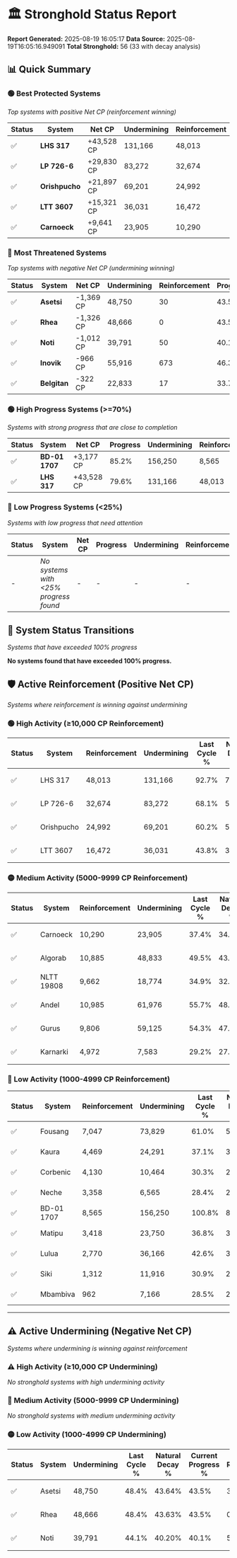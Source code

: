 # 🏛️ Stronghold Status Report

**Report Generated:** 2025-08-19 16:05:17
**Data Source:** 2025-08-19T16:05:16.949091
**Total Stronghold:** 56 (33 with decay analysis)

## 📊 Quick Summary

### 🟢 **Best Protected Systems**
*Top systems with positive Net CP (reinforcement winning)*

| Status | System | Net CP | Undermining | Reinforcement | Progress |
|--------|--------|--------|-------------|---------------|----------|
| ✅ | **LHS 317** | +43,528 CP | 131,166 | 48,013 | 79.6% |
| ✅ | **LP 726-6** | +29,830 CP | 83,272 | 32,674 | 59.8% |
| ✅ | **Orishpucho** | +21,897 CP | 69,201 | 24,992 | 53.3% |
| ✅ | **LTT 3607** | +15,321 CP | 36,031 | 16,472 | 40.2% |
| ✅ | **Carnoeck** | +9,641 CP | 23,905 | 10,290 | 35.0% |

### 🔴 **Most Threatened Systems**
*Top systems with negative Net CP (undermining winning)*

| Status | System | Net CP | Undermining | Reinforcement | Progress |
|--------|--------|--------|-------------|---------------|----------|
| ✅ | **Asetsi** | -1,369 CP | 48,750 | 30 | 43.5% |
| ✅ | **Rhea** | -1,326 CP | 48,666 | 0 | 43.5% |
| ✅ | **Noti** | -1,012 CP | 39,791 | 50 | 40.1% |
| ✅ | **Inovik** | -966 CP | 55,916 | 673 | 46.3% |
| ✅ | **Belgitan** | -322 CP | 22,833 | 17 | 33.7% |

### 🟢 **High Progress Systems (>=70%)**
*Systems with strong progress that are close to completion*

| Status | System | Net CP | Progress | Undermining | Reinforcement |
|--------|--------|--------|----------|-------------|---------------|
| ✅ | **BD-01 1707** | +3,177 CP | 85.2% | 156,250 | 8,565 |
| ✅ | **LHS 317** | +43,528 CP | 79.6% | 131,166 | 48,013 |

### 🔴 **Low Progress Systems (<25%)**
*Systems with low progress that need attention*

| Status | System | Net CP | Progress | Undermining | Reinforcement |
|--------|--------|--------|----------|-------------|---------------|
| - | *No systems with <25% progress found* | - | - | - | - |
## 🔄 System Status Transitions
*Systems that have exceeded 100% progress*

**No systems found that have exceeded 100% progress.**

## 🛡️ Active Reinforcement (Positive Net CP)
*Systems where reinforcement is winning against undermining*

### 🟢 High Activity (≥10,000 CP Reinforcement)

| Status | System | Reinforcement | Undermining | Last Cycle % | Natural Decay % | Current Progress % | Current CP | Net CP | Activity |
|--------|--------|---------------|-------------|--------------|-----------------|-------------------|------------|--------|----------|
| ✅ | LHS 317 | 48,013 | 131,166 | 92.7% | 75.25% | 79.6% | 795,999 | +43,528 | 🟢 High Reinforcement |
| ✅ | LP 726-6 | 32,674 | 83,272 | 68.1% | 56.82% | 59.8% | 598,000 | +29,830 | 🟢 High Reinforcement |
| ✅ | Orishpucho | 24,992 | 69,201 | 60.2% | 51.11% | 53.3% | 532,999 | +21,897 | 🟢 High Reinforcement |
| ✅ | LTT 3607 | 16,472 | 36,031 | 43.8% | 38.67% | 40.2% | 402,000 | +15,321 | 🟢 High Reinforcement |

### 🟡 Medium Activity (5000-9999 CP Reinforcement)

| Status | System | Reinforcement | Undermining | Last Cycle % | Natural Decay % | Current Progress % | Current CP | Net CP | Activity |
|--------|--------|---------------|-------------|--------------|-----------------|-------------------|------------|--------|----------|
| ✅ | Carnoeck | 10,290 | 23,905 | 37.4% | 34.04% | 35.0% | 350,000 | +9,641 | 🟡 Medium Reinforcement |
| ✅ | Algorab | 10,885 | 48,833 | 49.5% | 43.66% | 44.6% | 446,000 | +9,449 | 🟡 Medium Reinforcement |
| ✅ | NLTT 19808 | 9,662 | 18,774 | 34.9% | 32.08% | 33.0% | 330,000 | +9,228 | 🟡 Medium Reinforcement |
| ✅ | Andel | 10,985 | 61,976 | 55.7% | 48.61% | 49.5% | 495,000 | +8,853 | 🟡 Medium Reinforcement |
| ✅ | Gurus | 9,806 | 59,125 | 54.3% | 47.60% | 48.4% | 484,000 | +7,982 | 🟡 Medium Reinforcement |
| ✅ | Karnarki | 4,972 | 7,583 | 29.2% | 27.88% | 28.4% | 284,000 | +5,197 | 🟡 Medium Reinforcement |

### 🔴 Low Activity (1000-4999 CP Reinforcement)

| Status | System | Reinforcement | Undermining | Last Cycle % | Natural Decay % | Current Progress % | Current CP | Net CP | Activity |
|--------|--------|---------------|-------------|--------------|-----------------|-------------------|------------|--------|----------|
| ✅ | Fousang | 7,047 | 73,829 | 61.0% | 53.15% | 53.6% | 536,000 | +4,455 | 🔵 Low Reinforcement |
| ✅ | Kaura | 4,469 | 24,291 | 37.1% | 34.29% | 34.7% | 347,000 | +4,077 | 🔵 Low Reinforcement |
| ✅ | Corbenic | 4,130 | 10,464 | 30.3% | 28.90% | 29.3% | 293,000 | +4,026 | 🔵 Low Reinforcement |
| ✅ | Neche | 3,358 | 6,565 | 28.4% | 27.37% | 27.7% | 276,999 | +3,316 | 🔵 Low Reinforcement |
| ✅ | BD-01 1707 | 8,565 | 156,250 | 100.8% | 84.88% | 85.2% | 852,000 | +3,177 | 🔵 Low Reinforcement |
| ✅ | Matipu | 3,418 | 23,750 | 36.8% | 34.09% | 34.4% | 344,000 | +3,068 | 🔵 Low Reinforcement |
| ✅ | Lulua | 2,770 | 36,166 | 42.6% | 38.81% | 39.0% | 390,000 | +1,853 | 🔵 Low Reinforcement |
| ✅ | Siki | 1,312 | 11,916 | 30.9% | 29.56% | 29.7% | 297,000 | +1,415 | 🔵 Low Reinforcement |
| ✅ | Mbambiva | 962 | 7,166 | 28.5% | 27.69% | 27.8% | 278,000 | +1,121 | 🔵 Low Reinforcement |


---

## ⚠️ Active Undermining (Negative Net CP)
*Systems where undermining is winning against reinforcement*

### ⚠️ High Activity (≥10,000 CP Undermining)

*No stronghold systems with high undermining activity*

### 🔶 Medium Activity (5000-9999 CP Undermining)

*No stronghold systems with medium undermining activity*

### 🟡 Low Activity (1000-4999 CP Undermining)

| Status | System | Undermining | Last Cycle % | Natural Decay % | Current Progress % | Reinforcement | Current CP | Net CP | Activity |
|--------|--------|-------------|--------------|-----------------|-------------------|---------------|------------|--------|----------|
| ✅ | Asetsi | 48,750 | 48.4% | 43.64% | 43.5% | 30 | 435,000 | -1,369 | 🟡 Low Undermining |
| ✅ | Rhea | 48,666 | 48.4% | 43.63% | 43.5% | 0 | 435,000 | -1,326 | 🟡 Low Undermining |
| ✅ | Noti | 39,791 | 44.1% | 40.20% | 40.1% | 50 | 401,000 | -1,012 | 🟡 Low Undermining |

